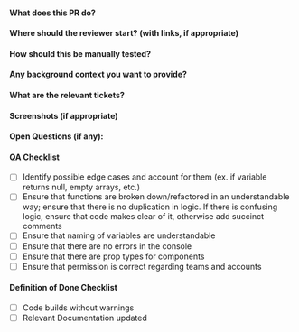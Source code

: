 #### What does this PR do?

#### Where should the reviewer start? (with links, if appropriate)

#### How should this be manually tested?

#### Any background context you want to provide?

#### What are the relevant tickets?

#### Screenshots (if appropriate)

#### Open Questions (if any):

#### QA Checklist

- [ ] Identify possible edge cases and account for them (ex. if variable returns null, empty arrays, etc.)
- [ ] Ensure that functions are broken down/refactored in an understandable way; ensure that there is no duplication in logic. If there is confusing logic, ensure that code makes clear of it, otherwise add succinct comments
- [ ] Ensure that naming of variables are understandable
- [ ] Ensure that there are no errors in the console
- [ ] Ensure that there are prop types for components
- [ ] Ensure that permission is correct regarding teams and accounts

#### Definition of Done Checklist

- [ ] Code builds without warnings
- [ ] Relevant Documentation updated
